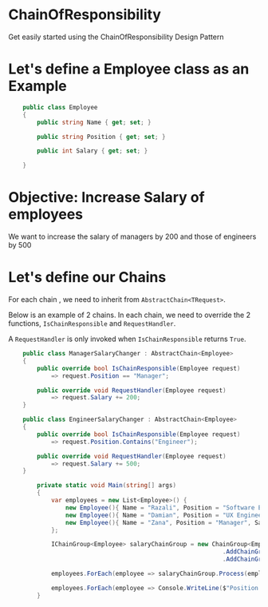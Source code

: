 # ChainOfResponsibility
Get easily started using the ChainOfResponsibility Design Pattern


# Let's define a Employee class as an Example

```cs
    public class Employee
    {
        public string Name { get; set; }

        public string Position { get; set; }

        public int Salary { get; set; }

    }

```


# Objective: Increase Salary of employees
We want to increase the salary of managers by 200 and those of engineers by 500

# Let's define our Chains

For each chain , we need to inherit from `AbstractChain<TRequest>`.

Below is an example of 2 chains. In each chain, we need to override the 2 functions, `IsChainResponsible` and `RequestHandler`.

A `RequestHandler` is only invoked when `IsChainResponsible` returns `True`.

```cs
    public class ManagerSalaryChanger : AbstractChain<Employee>
    {
        public override bool IsChainResponsible(Employee request)
            => request.Position == "Manager";

        public override void RequestHandler(Employee request)
            => request.Salary += 200;
    }

    public class EngineerSalaryChanger : AbstractChain<Employee>
    {
        public override bool IsChainResponsible(Employee request)
            => request.Position.Contains("Engineer");

        public override void RequestHandler(Employee request)
            => request.Salary += 500;
    }
```

```cs
        private static void Main(string[] args)
        {
            var employees = new List<Employee>() {
                new Employee(){ Name = "Razali", Position = "Software Engineer", Salary = 8000},
                new Employee(){ Name = "Damian", Position = "UX Engineer", Salary = 6500},
                new Employee(){ Name = "Zana", Position = "Manager", Salary = 13000},
            };

            IChainGroup<Employee> salaryChainGroup = new ChainGroup<Employee>()
                                                            .AddChainGroupLink(new EngineerSalaryChanger())
                                                            .AddChainGroupLink(new ManagerSalaryChanger());

            employees.ForEach(employee => salaryChainGroup.Process(employee));

            employees.ForEach(employee => Console.WriteLine($"Position: {employee.Position}, Salary: {employee.Salary}"));
        }

```
